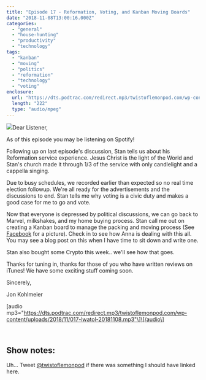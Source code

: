 ```yaml
---
title: "Episode 17 - Reformation, Voting, and Kanban Moving Boards"
date: "2018-11-08T13:00:16.000Z"
categories: 
  - "general"
  - "house-hunting"
  - "productivity"
  - "technology"
tags: 
  - "kanban"
  - "moving"
  - "politics"
  - "reformation"
  - "technology"
  - "voting"
enclosure: 
  url: "https://dts.podtrac.com/redirect.mp3/twistoflemonpod.com/wp-content/uploads/2018/11/017-lwatol-20181108.mp3"
  length: "222"
  type: "audio/mpeg"
---
```


![](https://twistoflemonpod.com/wp-content/uploads/2018/11/45327660_336045846945094_2409562380603228160_n-340x230.jpg)Dear Listener,

As of this episode you may be listening on Spotify!

Following up on last episode's discussion, Stan tells us about his Reformation service experience. Jesus Christ is the light of the World and Stan's church made it through 1/3 of the service with only candlelight and a cappella singing.

Due to busy schedules, we recorded earlier than expected so no real time election followup. We're all ready for the advertisements and the discussions to end. Stan tells me why voting is a civic duty and makes a good case for me to go and vote.

Now that everyone is depressed by political discussions, we can go back to Marvel, milkshakes, and my home buying process. Stan call me out on creating a Kanban board to manage the packing and moving process (See [Facebook](https://facebook.com/twistoflemonpod) for a picture). Check in to see how Anna is dealing with this all. You may see a blog post on this when I have time to sit down and write one.

Stan also bought some Crypto this week.. we'll see how that goes.

Thanks for tuning in, thanks for those of you who have written reviews on iTunes! We have some exciting stuff coming soon.

Sincerely,

Jon Kohlmeier

\[audio mp3="https://dts.podtrac.com/redirect.mp3/twistoflemonpod.com/wp-content/uploads/2018/11/017-lwatol-20181108.mp3"\]\[/audio\]

 

## Show notes:

Uh... Tweet [@twistoflemonpod](https://twitter.com/twistoflemonpod) if there was something I should have linked here.
